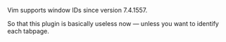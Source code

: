 Vim supports window IDs since version 7.4.1557.

So that this plugin is basically useless now — unless you want to identify each tabpage.
